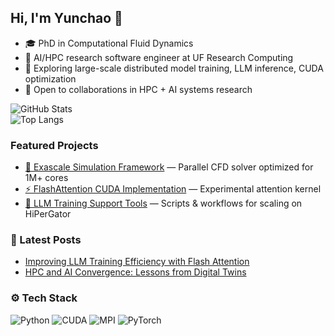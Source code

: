 ## Hi, I'm Yunchao 👋
- 🎓 PhD in Computational Fluid Dynamics  
- 🔭 AI/HPC research software engineer at UF Research Computing  
- 🌱 Exploring large-scale distributed model training, LLM inference, CUDA optimization  
- 🤝 Open to collaborations in HPC + AI systems research  

![GitHub Stats](https://github-readme-stats.vercel.app/api?username=YunchaoYang&show_icons=true&theme=radical)  
![Top Langs](https://github-readme-stats.vercel.app/api/top-langs/?username=YunchaoYang&layout=compact&theme=radical)

### Featured Projects
- [🔬 Exascale Simulation Framework](https://github.com/your-username/project1) — Parallel CFD solver optimized for 1M+ cores
- [⚡ FlashAttention CUDA Implementation](https://github.com/your-username/project2) — Experimental attention kernel
- [🤖 LLM Training Support Tools](https://github.com/your-username/project3) — Scripts & workflows for scaling on HiPerGator

 
### 📝 Latest Posts
- [Improving LLM Training Efficiency with Flash Attention](https://your-blog-link.com/post1)
- [HPC and AI Convergence: Lessons from Digital Twins](https://your-blog-link.com/post2)

### ⚙️ Tech Stack
![Python](https://img.shields.io/badge/Python-3776AB?logo=python&logoColor=white)
![CUDA](https://img.shields.io/badge/CUDA-76B900?logo=nvidia&logoColor=white)
![MPI](https://img.shields.io/badge/MPI-000000?logo=openmpi&logoColor=white)
![PyTorch](https://img.shields.io/badge/PyTorch-EE4C2C?logo=pytorch&logoColor=white)
